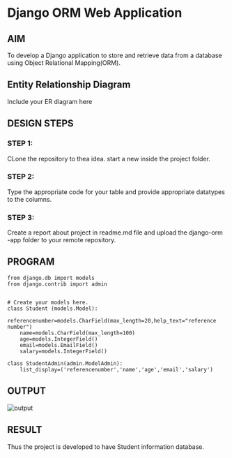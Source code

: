 # Django ORM Web Application

## AIM
To develop a Django application to store and retrieve data from a database using Object Relational Mapping(ORM).

## Entity Relationship Diagram

Include your ER diagram here

## DESIGN STEPS

### STEP 1:

CLone the repository to thea idea. start a new inside the project folder.

### STEP 2:

Type the appropriate code for your table and provide appropriate datatypes to the columns.

### STEP 3:

Create a report about project in readme.md file and upload the django-orm -app folder to your remote repository.

## PROGRAM
```
from django.db import models
from django.contrib import admin


# Create your models here.
class Student (models.Model):
    referencenumber=models.CharField(max_length=20,help_text="reference number")
    name=models.CharField(max_length=100)
    age=models.IntegerField()
    email=models.EmailField()
    salary=models.IntegerField()

class StudentAdmin(admin.ModelAdmin):
    list_display=('referencenumber','name','age','email','salary')
```

## OUTPUT
![output](/home/sec/Pictures/Screenshots/out.png)


## RESULT

Thus the project is developed to have Student information database.
